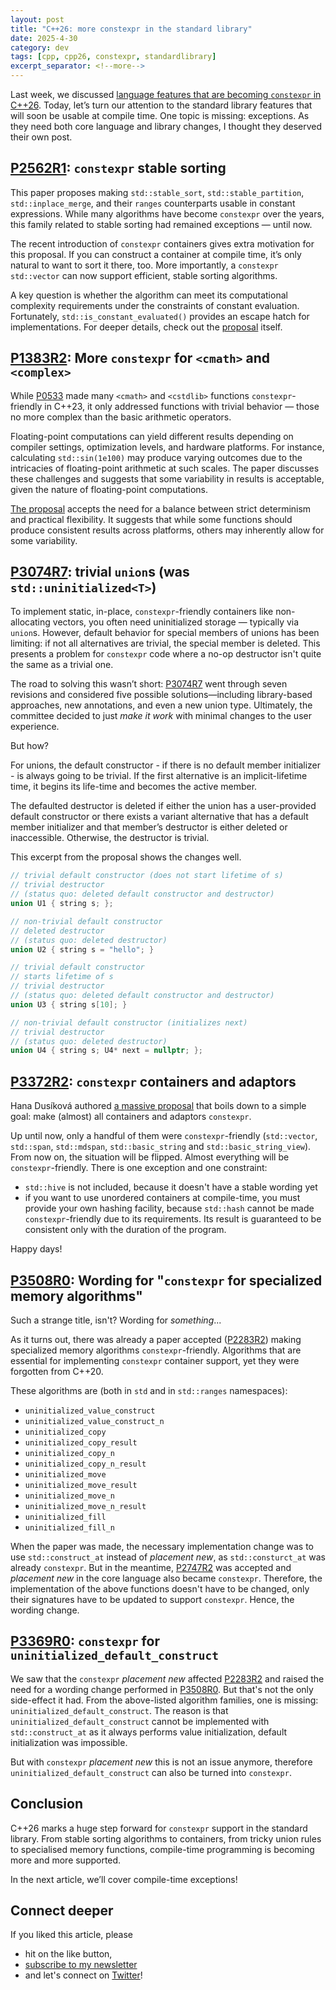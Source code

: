 ```yaml
---
layout: post
title: "C++26: more constexpr in the standard library"
date: 2025-4-30
category: dev
tags: [cpp, cpp26, constexpr, standardlibrary]
excerpt_separator: <!--more-->
---
```

Last week, we discussed [language features that are becoming `constexpr` in C++26](https://www.sandordargo.com/blog/2025/04/23/cpp26-constexpr-language-changes). Today, let’s turn our attention to the standard library features that will soon be usable at compile time. One topic is missing: exceptions. As they need both core language and library changes, I thought they deserved their own post.

## [P2562R1](https://www.open-std.org/jtc1/sc22/wg21/docs/papers/2022/p2562r1.pdf): `constexpr` stable sorting

This paper proposes making `std::stable_sort`, `std::stable_partition`, `std::inplace_merge`, and their `ranges` counterparts usable in constant expressions. While many algorithms have become `constexpr` over the years, this family related to stable sorting had remained exceptions — until now.

The recent introduction of `constexpr` containers gives extra motivation for this proposal. If you can construct a container at compile time, it’s only natural to want to sort it there, too. More importantly, a `constexpr std::vector` can now support efficient, stable sorting algorithms.

A key question is whether the algorithm can meet its computational complexity requirements under the constraints of constant evaluation. Fortunately, `std::is_constant_evaluated()` provides an escape hatch for implementations. For deeper details, check out the [proposal](https://www.open-std.org/jtc1/sc22/wg21/docs/papers/2022/p2562r1.pdf) itself.

## [P1383R2](https://www.open-std.org/jtc1/sc22/wg21/docs/papers/2023/p1383r2.pdf): More `constexpr` for `<cmath>` and `<complex>`

While [P0533](https://www.sandordargo.com/blog/2023/05/24/cpp23-constexpr#constexpr-for-cmath-and-cstdlib) made many `<cmath>` and `<cstdlib>` functions `constexpr`-friendly in C++23, it only addressed functions with trivial behavior — those no more complex than the basic arithmetic operators.

Floating-point computations can yield different results depending on compiler settings, optimization levels, and hardware platforms. For instance, calculating `std::sin(1e100)` may produce varying outcomes due to the intricacies of floating-point arithmetic at such scales. The paper discusses these challenges and suggests that some variability in results is acceptable, given the nature of floating-point computations.

[The proposal](https://www.open-std.org/jtc1/sc22/wg21/docs/papers/2023/p1383r2.pdf) accepts the need for a balance between strict determinism and practical flexibility. It suggests that while some functions should produce consistent results across platforms, others may inherently allow for some variability.	

## [P3074R7](https://www.open-std.org/jtc1/sc22/wg21/docs/papers/2025/p3074r7.html): trivial `union`s (was `std::uninitialized<T>`)

To implement static, in-place, `constexpr`-friendly containers like non-allocating vectors, you often need uninitialized storage — typically via `union`s. However, default behavior for special members of unions has been limiting: if not all alternatives are trivial, the special member is deleted. This presents a problem for `constexpr` code where a no-op destructor isn't quite the same as a trivial one.

The road to solving this wasn’t short: [P3074R7](https://www.open-std.org/jtc1/sc22/wg21/docs/papers/2025/p3074r7.html) went through seven revisions and considered five possible solutions—including library-based approaches, new annotations, and even a new union type. Ultimately, the committee decided to just *make it work* with minimal changes to the user experience.

But how?

For unions, the default constructor - if there is no default member initializer - is always going to be trivial. If the first alternative is an implicit-lifetime time, it begins its life-time and becomes the active member.

The defaulted destructor is deleted if either the union has a user-provided default constructor or there exists a variant alternative that has a default member initializer and that member’s destructor is either deleted or inaccessible. Otherwise, the destructor is trivial.

This excerpt from the proposal shows the changes well.

```cpp
// trivial default constructor (does not start lifetime of s)
// trivial destructor
// (status quo: deleted default constructor and destructor)
union U1 { string s; };

// non-trivial default constructor
// deleted destructor
// (status quo: deleted destructor)
union U2 { string s = "hello"; }

// trivial default constructor
// starts lifetime of s
// trivial destructor
// (status quo: deleted default constructor and destructor)
union U3 { string s[10]; }

// non-trivial default constructor (initializes next)
// trivial destructor
// (status quo: deleted destructor)
union U4 { string s; U4* next = nullptr; };
```

## [P3372R2](https://www.open-std.org/jtc1/sc22/wg21/docs/papers/2024/p3372r2.html): `constexpr` containers and adaptors

Hana Dusíková authored [a massive proposal](https://www.open-std.org/jtc1/sc22/wg21/docs/papers/2024/p3372r2.html) that boils down to a simple goal: make (almost) all containers and adaptors `constexpr`.

Up until now, only a handful of them were `constexpr`-friendly (`std::vector`, `std::span`, `std::mdspan`, `std::basic_string` and `std::basic_string_view`). From now on, the situation will be flipped. Almost everything will be `constexpr`-friendly. There is one exception and one constraint:
- `std::hive` is not included, because it doesn't have a stable wording yet
- if you want to use unordered containers at compile-time, you must provide your own hashing facility, because `std::hash` cannot be made `constexpr`-friendly due to its requirements. Its result is guaranteed to be consistent only with the duration of the program.

Happy days!


## [P3508R0](www.open-std.org/jtc1/sc22/wg21/docs/papers/2024/p3508r0.html): Wording for "`constexpr` for specialized memory algorithms"

Such a strange title, isn't? Wording for *something*...

As it turns out, there was already a paper accepted ([P2283R2](https://www.open-std.org/jtc1/sc22/wg21/docs/papers/2021/p2283r2.pdf)) making specialized memory algorithms `constexpr`-friendly. Algorithms that are essential for implementing `constexpr` container support, yet they were forgotten from C++20.

These algorithms are (both in `std` and in `std::ranges` namespaces):
- `uninitialized_value_construct`
- `uninitialized_value_construct_n`
- `uninitialized_copy`
- `uninitialized_copy_result`
- `uninitialized_copy_n`
- `uninitialized_copy_n_result`
- `uninitialized_move`
- `uninitialized_move_result`
- `uninitialized_move_n`
- `uninitialized_move_n_result`
- `uninitialized_fill`
- `uninitialized_fill_n`


When the paper was made, the necessary implementation change was to use `std::construct_at` instead of *placement new*, as `std::consturct_at` was already `constexpr`. But in the meantime, [P2747R2](https://www.open-std.org/jtc1/sc22/wg21/docs/papers/2024/p2747r2.html) was accepted and *placement new* in the core language also became `constexpr`. Therefore, the implementation of the above functions doesn't have to be changed, only their signatures have to be updated to support `constexpr`. Hence, the wording change.

## [P3369R0](www.open-std.org/jtc1/sc22/wg21/docs/papers/2024/p3369r0.html): `constexpr` for `uninitialized_default_construct`

We saw that the `constexpr` *placement new* affected [P2283R2](https://www.open-std.org/jtc1/sc22/wg21/docs/papers/2021/p2283r2.pdf) and raised the need for a wording change performed in [P3508R0](www.open-std.org/jtc1/sc22/wg21/docs/papers/2024/p3508r0.html). But that's not the only side-effect it had. From the above-listed algorithm families, one is missing: `uninitialized_default_construct`. The reason is that `uninitialized_default_construct` cannot be implemented with `std::construct_at` as it always performs value initialization, default initialization was impossible.

But with `constexpr` *placement new* this is not an issue anymore, therefore `uninitialized_default_construct` can also be turned into `constexpr`.

## Conclusion

C++26 marks a huge step forward for `constexpr` support in the standard library. From stable sorting algorithms to containers, from tricky union rules to specialised memory functions, compile-time programming is becoming more and more supported. 

In the next article, we’ll cover compile-time exceptions! 

## Connect deeper

If you liked this article, please 
- hit on the like button,  
- [subscribe to my newsletter](http://eepurl.com/gvcv1j) 
- and let's connect on [Twitter](https://twitter.com/SandorDargo)!  